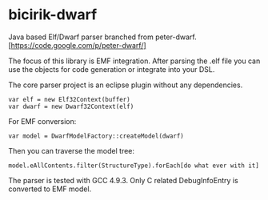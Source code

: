 # bicirik-dwarf
Java based Elf/Dwarf parser branched from peter-dwarf. [https://code.google.com/p/peter-dwarf/]

The focus of this library is EMF integration. After parsing the .elf file you can use the objects for code generation or integrate into your DSL.

The core parser project is an eclipse plugin without any dependencies.

    var elf = new Elf32Context(buffer)
    var dwarf = new Dwarf32Context(elf)

For EMF conversion:

    var model = DwarfModelFactory::createModel(dwarf)

Then you can traverse the model tree:

    model.eAllContents.filter(StructureType).forEach[do what ever with it]

The parser is tested with GCC 4.9.3. Only C related DebugInfoEntry is converted to EMF model.
